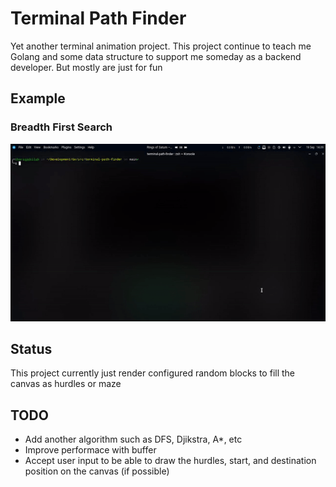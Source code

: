 # Terminal Path Finder
Yet another terminal animation project. This project continue to teach me Golang and some data structure to support me someday as a backend developer. But mostly are just for fun

## Example
### Breadth First Search
![example](/assets/bfs.gif)

## Status
This project currently just render configured random blocks to fill the canvas as hurdles or maze

## TODO
- Add another algorithm such as DFS, Djikstra, A*, etc
- Improve performace with buffer
- Accept user input to be able to draw the hurdles, start, and destination position on the canvas (if possible)
